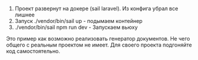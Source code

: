 1. Проект развернут на докере (sail laravel). Из конфига убрал все лишнее
2. Запуск ./vendor/bin/sail up - подымаем контейнер
3. ./vendor/bin/sail npm run dev - Запускаем вьюху

Это пример как возможно реализовать генератор документов. Не чего общего с реальным проектом не имеет. Для своего проекта 
подгоняйте код самостоятельно.


